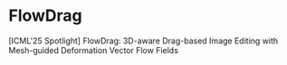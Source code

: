# FlowDrag
[ICML'25 Spotlight] FlowDrag: 3D-aware Drag-based Image Editing with Mesh-guided Deformation Vector Flow Fields
